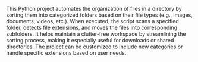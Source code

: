 This Python project automates the organization of files in a directory by sorting them into categorized folders based on their file types (e.g., images, documents, videos, etc.). When executed, the script scans a specified folder, detects file extensions, and moves the files into corresponding subfolders. It helps maintain a clutter-free workspace by streamlining the sorting process, making it especially useful for downloads or shared directories. The project can be customized to include new categories or handle specific extensions based on user needs.
